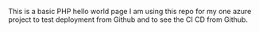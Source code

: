 This is a basic PHP hello world page
I am using this repo for my one azure project to test deployment from Github and to see the CI CD from Github.